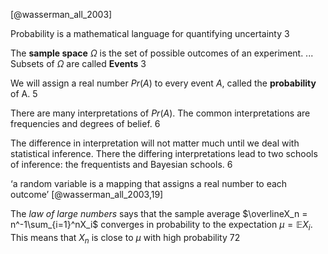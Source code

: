 [@wasserman_all_2003]

Probability is  a mathematical language for quantifying uncertainty 3

The **sample space** $\Omega$ is the set of possible outcomes of an experiment.  ... Subsets of $\Omega$ are called **Events** 3

We will assign a real number $Pr(A)$ to every event $A$, called the **probability** of A. 5

There are many interpretations of $Pr(A)$. The common interpretations are frequencies and degrees of belief. 6

The difference in interpretation will not matter much until we deal with statistical inference. There the differing interpretations lead to two schools of inference: the frequentists and Bayesian schools. 6

‘a random variable is a mapping that assigns a real number to each outcome’ [@wasserman_all_2003,19]

The _law of large numbers_ says that the sample average $\overlineX_n = n^-1\sum_{i=1}^nX_i$ converges in probability to the expectation $\mu = \mathbb{E}X_i$. This means that $X_n$ is close to $\mu$ with high probability 72
